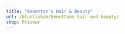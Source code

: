 ```yaml
---
title: "Benetton's Hair & Beauty"
url: /bluntisham/benettons-hair-und-beauty/
shop: Friseur
---
```

